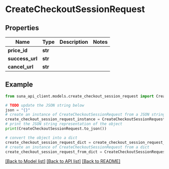 # CreateCheckoutSessionRequest


## Properties

Name | Type | Description | Notes
------------ | ------------- | ------------- | -------------
**price_id** | **str** |  | 
**success_url** | **str** |  | 
**cancel_url** | **str** |  | 

## Example

```python
from suna_api_client.models.create_checkout_session_request import CreateCheckoutSessionRequest

# TODO update the JSON string below
json = "{}"
# create an instance of CreateCheckoutSessionRequest from a JSON string
create_checkout_session_request_instance = CreateCheckoutSessionRequest.from_json(json)
# print the JSON string representation of the object
print(CreateCheckoutSessionRequest.to_json())

# convert the object into a dict
create_checkout_session_request_dict = create_checkout_session_request_instance.to_dict()
# create an instance of CreateCheckoutSessionRequest from a dict
create_checkout_session_request_from_dict = CreateCheckoutSessionRequest.from_dict(create_checkout_session_request_dict)
```
[[Back to Model list]](../README.md#documentation-for-models) [[Back to API list]](../README.md#documentation-for-api-endpoints) [[Back to README]](../README.md)


